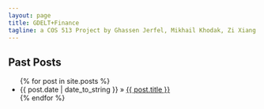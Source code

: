 ```yaml
---
layout: page
title: GDELT+Finance  
tagline: a COS 513 Project by Ghassen Jerfel, Mikhail Khodak, Zi Xiang Pan and Tom Wu
---    
```

## Past Posts

<ul class="posts">
  {% for post in site.posts %}
    <li><span>{{ post.date | date_to_string }}</span> &raquo; <a href="{{ BASE_PATH }}{{ post.url }}">{{ post.title }}</a></li>
  {% endfor %}
</ul>



